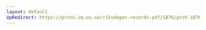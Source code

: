 ```yaml
---
layout: default
UpRedirect: https://pruto.im.uu.se/riksdagen-records-pdf/1876/prot-1876--ak--036/prot-1876--ak--036_001.pdf
---
```

